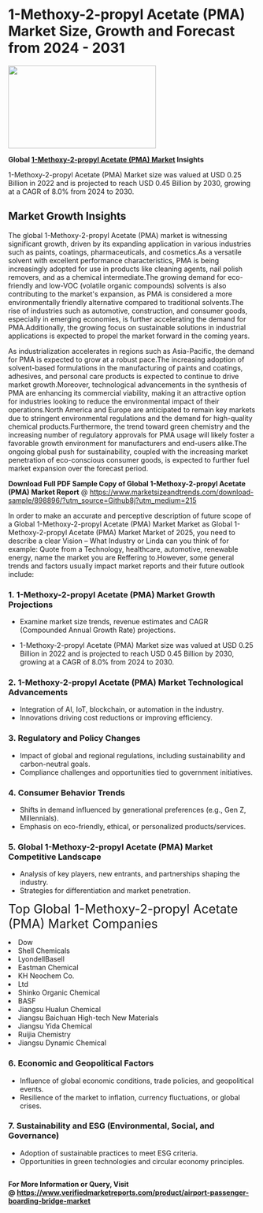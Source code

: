 <H1>1-Methoxy-2-propyl Acetate (PMA) Market Size, Growth and Forecast from 2024 - 2031</H1><img class="aligncenter size-medium wp-image-584254" src="https://thirdeyenews.in/wp-content/uploads/2024/09/Global-Market-Research-300x168.jpeg" alt="" width="300" height="168" /><p><strong>Global&nbsp;<a href="https://www.marketsizeandtrends.com/download-sample/898896/?utm_source=Github8j?utm_medium=215">1-Methoxy-2-propyl Acetate (PMA) Market</a> Insights</strong></p><p>1-Methoxy-2-propyl Acetate (PMA) Market size was valued at USD 0.25 Billion in 2022 and is projected to reach USD 0.45 Billion by 2030, growing at a CAGR of 8.0% from 2024 to 2030.</p><p><h2>Market Growth Insights</h2> <p>The global 1-Methoxy-2-propyl Acetate (PMA) market is witnessing significant growth, driven by its expanding application in various industries such as paints, coatings, pharmaceuticals, and cosmetics.As a versatile solvent with excellent performance characteristics, PMA is being increasingly adopted for use in products like cleaning agents, nail polish removers, and as a chemical intermediate.The growing demand for eco-friendly and low-VOC (volatile organic compounds) solvents is also contributing to the market's expansion, as PMA is considered a more environmentally friendly alternative compared to traditional solvents.The rise of industries such as automotive, construction, and consumer goods, especially in emerging economies, is further accelerating the demand for PMA.Additionally, the growing focus on sustainable solutions in industrial applications is expected to propel the market forward in the coming years.</p> <p>As industrialization accelerates in regions such as Asia-Pacific, the demand for PMA is expected to grow at a robust pace.The increasing adoption of solvent-based formulations in the manufacturing of paints and coatings, adhesives, and personal care products is expected to continue to drive market growth.Moreover, technological advancements in the synthesis of PMA are enhancing its commercial viability, making it an attractive option for industries looking to reduce the environmental impact of their operations.North America and Europe are anticipated to remain key markets due to stringent environmental regulations and the demand for high-quality chemical products.Furthermore, the trend toward green chemistry and the increasing number of regulatory approvals for PMA usage will likely foster a favorable growth environment for manufacturers and end-users alike.The ongoing global push for sustainability, coupled with the increasing market penetration of eco-conscious consumer goods, is expected to further fuel market expansion over the forecast period.</p> <p><span class=""><strong>Download Full PDF Sample Copy of Global 1-Methoxy-2-propyl Acetate (PMA) Market Report</strong> @ <a href="https://www.marketsizeandtrends.com/download-sample/898896/?utm_source=Github8j?utm_medium=215" target="_blank">https://www.marketsizeandtrends.com/download-sample/898896/?utm_source=Github8j?utm_medium=215</a></span></p><p>In order to make an accurate and perceptive description of future scope of a Global&nbsp;1-Methoxy-2-propyl Acetate (PMA) Market Market as Global&nbsp;1-Methoxy-2-propyl Acetate (PMA) Market Market of 2025, you need to describe a clear Vision &ndash; What Industry or Linda can you think of for example: Quote from a Technology, healthcare, automotive, renewable energy, name the market you are Reffering to.However, some general trends and factors usually impact market reports and their future outlook include:</p><h3>1.&nbsp;<strong>1-Methoxy-2-propyl Acetate (PMA) Market Growth Projections</strong></h3><ul><li>Examine market size trends, revenue estimates and CAGR (Compounded Annual Growth Rate) projections.</li><li><p>1-Methoxy-2-propyl Acetate (PMA) Market size was valued at USD 0.25 Billion in 2022 and is projected to reach USD 0.45 Billion by 2030, growing at a CAGR of 8.0% from 2024 to 2030.</p></li></ul><h3>2.&nbsp;<strong>1-Methoxy-2-propyl Acetate (PMA) Market Technological Advancements</strong></h3><ul><li>Integration of AI, IoT, blockchain, or automation in the industry.</li><li>Innovations driving cost reductions or improving efficiency.</li></ul><h3>3.&nbsp;<strong>Regulatory and Policy Changes</strong></h3><ul><li>Impact of global and regional regulations, including sustainability and carbon-neutral goals.</li><li>Compliance challenges and opportunities tied to government initiatives.</li></ul><h3>4.&nbsp;<strong>Consumer Behavior Trends</strong></h3><ul><li>Shifts in demand influenced by generational preferences (e.g., Gen Z, Millennials).</li><li>Emphasis on eco-friendly, ethical, or personalized products/services.</li></ul><h3>5.&nbsp;<strong>Global 1-Methoxy-2-propyl Acetate (PMA) Market Competitive Landscape</strong></h3><ul><li>Analysis of key players, new entrants, and partnerships shaping the industry.</li><li>Strategies for differentiation and market penetration.</li></ul><p data-pm-slice="1 1 []"><span style="color: inherit; font-family: inherit; font-size: 25px;">Top Global 1-Methoxy-2-propyl Acetate (PMA) Market Companies</span></p><div class="" data-test-id=""><p><li>Dow</li><li> Shell Chemicals</li><li> LyondellBasell</li><li> Eastman Chemical</li><li> KH Neochem Co.</li><li> Ltd</li><li> Shinko Organic Chemical</li><li> BASF</li><li> Jiangsu Hualun Chemical</li><li> Jiangsu Baichuan High-tech New Materials</li><li> Jiangsu Yida Chemical</li><li> Ruijia Chemistry</li><li> Jiangsu Dynamic Chemical</li></p></div><h3>6.&nbsp;<strong>Economic and Geopolitical Factors</strong></h3><ul><li>Influence of global economic conditions, trade policies, and geopolitical events.</li><li>Resilience of the market to inflation, currency fluctuations, or global crises.</li></ul><h3>7.&nbsp;<strong>Sustainability and ESG (Environmental, Social, and Governance)</strong></h3><ul><li>Adoption of sustainable practices to meet ESG criteria.</li><li>Opportunities in green technologies and circular economy principles.</li></ul><h2><strong style="font-size: 14px;">For More Information or Query, Visit @&nbsp;</strong><a style="background-color: #ffffff; font-size: 14px;" href="https://www.marketsizeandtrends.com/report/1-methoxy-2-propyl-acetate-pma-market/" target="_blank">https://www.verifiedmarketreports.com/product/airport-passenger-boarding-bridge-market</a></h2>